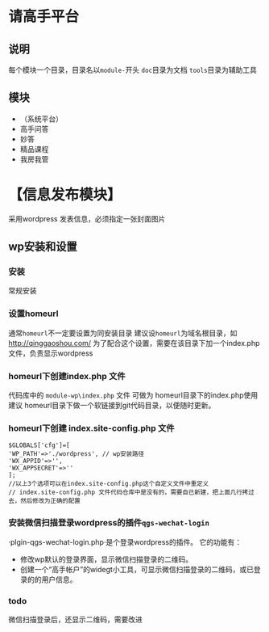 # 请高手平台 

## 说明
每个模块一个目录，目录名以`module-`开头
`doc`目录为文档
`tools`目录为辅助工具

## 模块

- （系统平台）
- 高手问答
- 妙答
- 精品课程
- 我房我管



# 【信息发布模块】


采用wordpress
发表信息，必须指定一张封面图片

## wp安装和设置

### 安装
常规安装

### 设置homeurl
通常`homeurl`不一定要设置为同安装目录
建议设`homeurl`为域名根目录，如 http://qinggaoshou.com/
为了配合这个设置，需要在该目录下加一个index.php文件，负责显示wordpress

### homeurl下创建index.php 文件
代码库中的 `module-wp\index.php` 文件 可做为 homeurl目录下的index.php使用
建议 homeurl目录下做一个软链接到git代码目录，以便随时更新。

### homeurl下创建 index.site-config.php 文件

````
$GLOBALS['cfg']=[
'WP_PATH'=>'./wordpress', // wp安装路径
'WX_APPID'=>'',
'WX_APPSECRET'=>''
];
//以上3个选项可以在index.site-config.php这个自定义文件中重定义
// index.site-config.php 文件代码仓库中是没有的，需要自已新建，把上面几行拷过去，然后修改为正确的配置
````

### 安装微信扫描登录wordpress的插件`qgs-wechat-login`

·plgin-qgs-wechat-login.php·是个登录wordpress的插件。
它的功能有：
- 修改wp默认的登录界面，显示微信扫描登录的二维码。
- 创建一个“高手帐户”的widegt小工具，可显示微信扫描登录的二维码，或已登录的的用户信息。


### todo
微信扫描登录后，还显示二维码，需要改进
